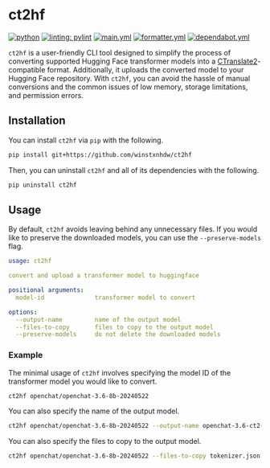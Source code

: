 # ct2hf

[![python](https://img.shields.io/badge/python-3.9%20|%203.10%20|%203.11%20|%203.12-blue)](https://www.python.org/)
[![linting: pylint](https://img.shields.io/badge/linting-pylint-yellowgreen)](https://github.com/PyCQA/pylint)
[![main.yml](https://github.com/winstxnhdw/ct2hf/actions/workflows/main.yml/badge.svg)](https://github.com/winstxnhdw/ct2hf/actions/workflows/main.yml)
[![formatter.yml](https://github.com/winstxnhdw/ct2hf/actions/workflows/formatter.yml/badge.svg)](https://github.com/winstxnhdw/ct2hf/actions/workflows/formatter.yml)
[![dependabot.yml](https://github.com/winstxnhdw/ct2hf/actions/workflows/dependabot.yml/badge.svg)](https://github.com/winstxnhdw/ct2hf/actions/workflows/dependabot.yml)

`ct2hf` is a user-friendly CLI tool designed to simplify the process of converting supported Hugging Face transformer models into a [CTranslate2](https://github.com/OpenNMT/CTranslate2)-compatible format. Additionally, it uploads the converted model to your Hugging Face repository. With `ct2hf`, you can avoid the hassle of manual conversions and the common issues of low memory, storage limitations, and permission errors.

## Installation

You can install `ct2hf` via `pip` with the following.

```bash
pip install git+https://github.com/winstxnhdw/ct2hf
```

Then, you can uninstall `ct2hf` and all of its dependencies with the following.

```bash
pip uninstall ct2hf
```

## Usage

By default, `ct2hf` avoids leaving behind any unnecessary files. If you would like to preserve the downloaded models, you can use the `--preserve-models` flag.

```yaml
usage: ct2hf

convert and upload a transformer model to huggingface

positional arguments:
  model-id              transformer model to convert

options:
  --output-name         name of the output model
  --files-to-copy       files to copy to the output model
  --preserve-models     do not delete the downloaded models
```

### Example

The minimal usage of `ct2hf` involves specifying the model ID of the transformer model you would like to convert.

```bash
ct2hf openchat/openchat-3.6-8b-20240522
```

You can also specify the name of the output model.

```bash
ct2hf openchat/openchat-3.6-8b-20240522 --output-name openchat-3.6-ct2-int8
```

You can also specify the files to copy to the output model.

```bash
ct2hf openchat/openchat-3.6-8b-20240522 --files-to-copy tokenizer.json tokenizer_config.json
```
